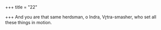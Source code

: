+++
title = "22"

+++
And you are that same herdsman, o Indra, Vr̥tra-smasher,
who set all these things in motion.